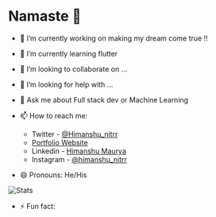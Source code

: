 # Namaste 👋




- 🔭 I’m currently working on making my dream come true !!
- 🌱 I’m currently learning flutter
- 👯 I’m looking to collaborate on ...
- 🤔 I’m looking for help with ...
- 💬 Ask me about Full stack dev or Machine Learning 
- 📫 How to reach me:
  * Twitter - [@Himanshu_nitrr](https://twitter.com/Himanshu_nitrr)
  * [Portfolio Website](http://himanshunitrr.github.io)
  * Linkedin - [Himanshu Maurya](https://www.linkedin.com/in/himanshu-m-432608b7/)
  * Instagram - [@himanshu_nitrr](https://www.instagram.com/himanshu_nitrr/)
                    
- 😄 Pronouns: He/His

![Stats](https://github-readme-stats.vercel.app/api?username=Himanshunitrr&&show_icons=true&title_color=ffffff&icon_color=bb2acf&text_color=daf7dc&bg_color=151515)

- ⚡ Fun fact:

